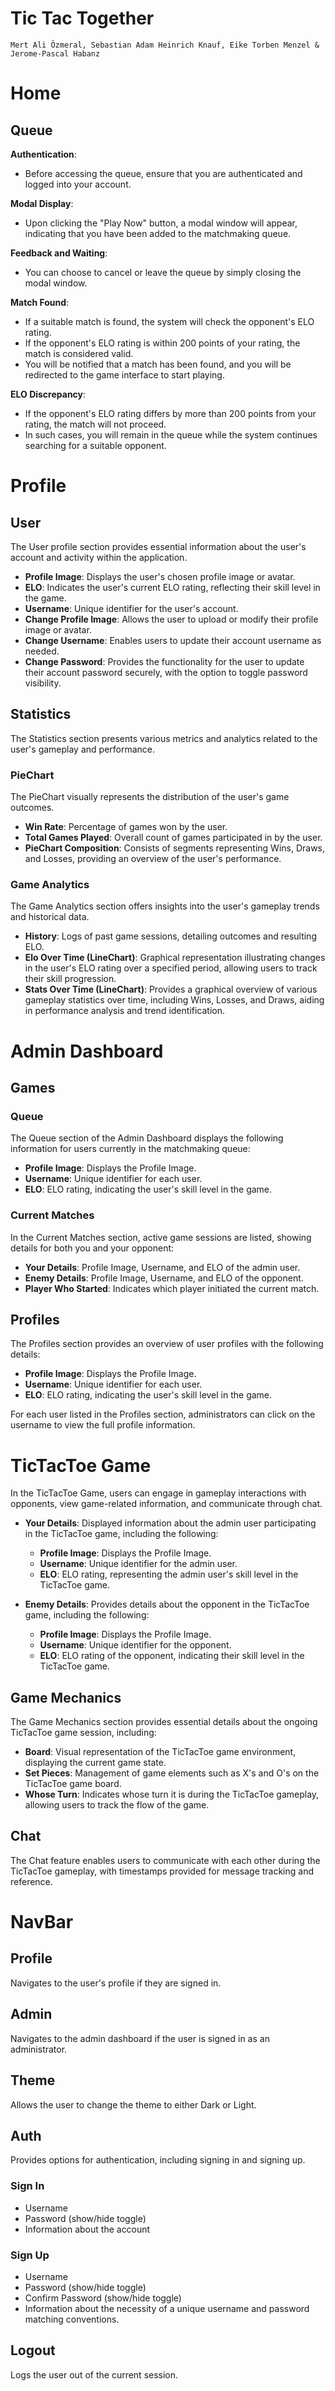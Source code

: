 # Tic Tac Together

`Mert Ali Özmeral, Sebastian Adam Heinrich Knauf, Eike Torben Menzel & Jerome-Pascal Habanz`

# Home

## Queue

**Authentication**:

- Before accessing the queue, ensure that you are authenticated and logged into your account.

**Modal Display**:

- Upon clicking the "Play Now" button, a modal window will appear, indicating that you have been added to the matchmaking queue.

**Feedback and Waiting**:

- You can choose to cancel or leave the queue by simply closing the modal window.

**Match Found**:

- If a suitable match is found, the system will check the opponent's ELO rating.
- If the opponent's ELO rating is within 200 points of your rating, the match is considered valid.
- You will be notified that a match has been found, and you will be redirected to the game interface to start playing.

**ELO Discrepancy**:

- If the opponent's ELO rating differs by more than 200 points from your rating, the match will not proceed.
- In such cases, you will remain in the queue while the system continues searching for a suitable opponent.

# Profile

## User

The User profile section provides essential information about the user's account and activity within the application.

- **Profile Image**: Displays the user's chosen profile image or avatar.
- **ELO**: Indicates the user's current ELO rating, reflecting their skill level in the game.
- **Username**: Unique identifier for the user's account.
- **Change Profile Image**: Allows the user to upload or modify their profile image or avatar.
- **Change Username**: Enables users to update their account username as needed.
- **Change Password**: Provides the functionality for the user to update their account password securely, with the option to toggle password visibility.

## Statistics

The Statistics section presents various metrics and analytics related to the user's gameplay and performance.

### PieChart

The PieChart visually represents the distribution of the user's game outcomes.

- **Win Rate**: Percentage of games won by the user.
- **Total Games Played**: Overall count of games participated in by the user.
- **PieChart Composition**: Consists of segments representing Wins, Draws, and Losses, providing an overview of the user's performance.

### Game Analytics

The Game Analytics section offers insights into the user's gameplay trends and historical data.

- **History**: Logs of past game sessions, detailing outcomes and resulting ELO.
- **Elo Over Time (LineChart)**: Graphical representation illustrating changes in the user's ELO rating over a specified period, allowing users to track their skill progression.
- **Stats Over Time (LineChart)**: Provides a graphical overview of various gameplay statistics over time, including Wins, Losses, and Draws, aiding in performance analysis and trend identification.

# Admin Dashboard

## Games

### Queue

The Queue section of the Admin Dashboard displays the following information for users currently in the matchmaking queue:

- **Profile Image**: Displays the Profile Image.
- **Username**: Unique identifier for each user.
- **ELO**: ELO rating, indicating the user's skill level in the game.

### Current Matches

In the Current Matches section, active game sessions are listed, showing details for both you and your opponent:

- **Your Details**: Profile Image, Username, and ELO of the admin user.
- **Enemy Details**: Profile Image, Username, and ELO of the opponent.
- **Player Who Started**: Indicates which player initiated the current match.

## Profiles

The Profiles section provides an overview of user profiles with the following details:

- **Profile Image**: Displays the Profile Image.
- **Username**: Unique identifier for each user.
- **ELO**: ELO rating, indicating the user's skill level in the game.

For each user listed in the Profiles section, administrators can click on the username to view the full profile information.

# TicTacToe Game

In the TicTacToe Game, users can engage in gameplay interactions with opponents, view game-related information, and communicate through chat.

- **Your Details**: Displayed information about the admin user participating in the TicTacToe game, including the following:
  - **Profile Image**: Displays the Profile Image.
  - **Username**: Unique identifier for the admin user.
  - **ELO**: ELO rating, representing the admin user's skill level in the TicTacToe game.

- **Enemy Details**: Provides details about the opponent in the TicTacToe game, including the following:
  - **Profile Image**: Displays the Profile Image.
  - **Username**: Unique identifier for the opponent.
  - **ELO**: ELO rating of the opponent, indicating their skill level in the TicTacToe game.

## Game Mechanics

The Game Mechanics section provides essential details about the ongoing TicTacToe game session, including:
- **Board**: Visual representation of the TicTacToe game environment, displaying the current game state.
- **Set Pieces**: Management of game elements such as X's and O's on the TicTacToe game board.
- **Whose Turn**: Indicates whose turn it is during the TicTacToe gameplay, allowing users to track the flow of the game.

## Chat

The Chat feature enables users to communicate with each other during the TicTacToe gameplay, with timestamps provided for message tracking and reference.



# NavBar

## Profile
Navigates to the user's profile if they are signed in.

## Admin 
Navigates to the admin dashboard if the user is signed in as an administrator.

## Theme
Allows the user to change the theme to either Dark or Light.

## Auth
Provides options for authentication, including signing in and signing up.

### Sign In
- Username
- Password (show/hide toggle)
- Information about the account

### Sign Up
- Username
- Password (show/hide toggle)
- Confirm Password (show/hide toggle)
- Information about the necessity of a unique username and password matching conventions.

## Logout
Logs the user out of the current session.